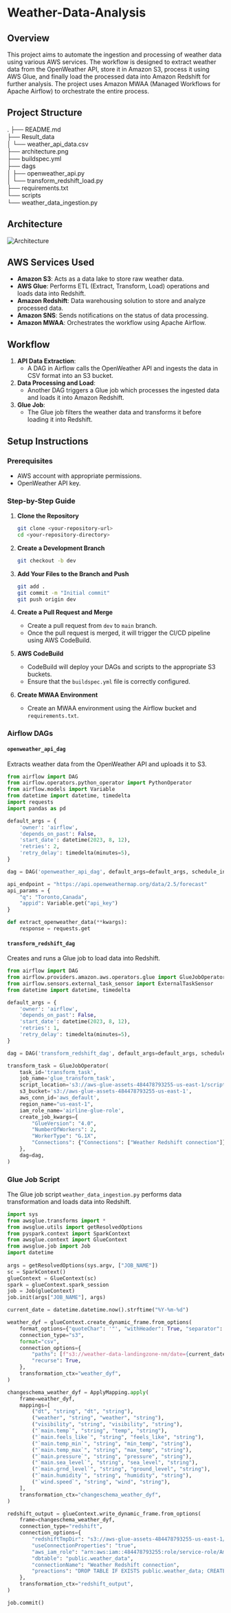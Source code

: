 # Weather-Data-Analysis

## Overview
This project aims to automate the ingestion and processing of weather data using various AWS services. The workflow is designed to extract weather data from the OpenWeather API, store it in Amazon S3, process it using AWS Glue, and finally load the processed data into Amazon Redshift for further analysis. The project uses Amazon MWAA (Managed Workflows for Apache Airflow) to orchestrate the entire process.

## Project Structure
.
├── README.md  
├── Result_data  
│ └── weather_api_data.csv  
├── architecture.png  
├── buildspec.yml  
├── dags  
│ ├── openweather_api.py  
│ └── transform_redshift_load.py  
├── requirements.txt  
└── scripts  
└── weather_data_ingestion.py  


## Architecture
![Architecture](./architecture.png)

## AWS Services Used
- **Amazon S3**: Acts as a data lake to store raw weather data.
- **AWS Glue**: Performs ETL (Extract, Transform, Load) operations and loads data into Redshift.
- **Amazon Redshift**: Data warehousing solution to store and analyze processed data.
- **Amazon SNS**: Sends notifications on the status of data processing.
- **Amazon MWAA**: Orchestrates the workflow using Apache Airflow.

## Workflow
1. **API Data Extraction**: 
   - A DAG in Airflow calls the OpenWeather API and ingests the data in CSV format into an S3 bucket.
2. **Data Processing and Load**: 
   - Another DAG triggers a Glue job which processes the ingested data and loads it into Amazon Redshift.
3. **Glue Job**:
   - The Glue job filters the weather data and transforms it before loading it into Redshift.

## Setup Instructions

### Prerequisites
- AWS account with appropriate permissions.
- OpenWeather API key.

### Step-by-Step Guide

1. **Clone the Repository**
    ```bash
    git clone <your-repository-url>
    cd <your-repository-directory>
    ```

2. **Create a Development Branch**
    ```bash
    git checkout -b dev
    ```

3. **Add Your Files to the Branch and Push**
    ```bash
    git add .
    git commit -m "Initial commit"
    git push origin dev
    ```

4. **Create a Pull Request and Merge**
    - Create a pull request from `dev` to `main` branch.
    - Once the pull request is merged, it will trigger the CI/CD pipeline using AWS CodeBuild.

5. **AWS CodeBuild**
    - CodeBuild will deploy your DAGs and scripts to the appropriate S3 buckets.
    - Ensure that the `buildspec.yml` file is correctly configured.

6. **Create MWAA Environment**
    - Create an MWAA environment using the Airflow bucket and `requirements.txt`.

### Airflow DAGs

#### `openweather_api_dag`
Extracts weather data from the OpenWeather API and uploads it to S3.

```python
from airflow import DAG
from airflow.operators.python_operator import PythonOperator
from airflow.models import Variable
from datetime import datetime, timedelta
import requests
import pandas as pd

default_args = {
    'owner': 'airflow',
    'depends_on_past': False,
    'start_date': datetime(2023, 8, 12),
    'retries': 2,
    'retry_delay': timedelta(minutes=5),
}

dag = DAG('openweather_api_dag', default_args=default_args, schedule_interval="@once", catchup=False)

api_endpoint = "https://api.openweathermap.org/data/2.5/forecast"
api_params = {
    "q": "Toronto,Canada",
    "appid": Variable.get("api_key")
}

def extract_openweather_data(**kwargs):
    response = requests.get
```
#### `transform_redshift_dag`
Creates and runs a Glue job to load data into Redshift.

```python
from airflow import DAG
from airflow.providers.amazon.aws.operators.glue import GlueJobOperator
from airflow.sensors.external_task_sensor import ExternalTaskSensor
from datetime import datetime, timedelta

default_args = {
    'owner': 'airflow',
    'depends_on_past': False,
    'start_date': datetime(2023, 8, 12),
    'retries': 1,
    'retry_delay': timedelta(minutes=5),
}

dag = DAG('transform_redshift_dag', default_args=default_args, schedule_interval="@once", catchup=False)

transform_task = GlueJobOperator(
    task_id='transform_task',
    job_name='glue_transform_task',
    script_location='s3://aws-glue-assets-484478793255-us-east-1/scripts/weather_data_ingestion.py',
    s3_bucket='s3://aws-glue-assets-484478793255-us-east-1',
    aws_conn_id='aws_default',
    region_name="us-east-1",
    iam_role_name='airline-glue-role',
    create_job_kwargs={
        "GlueVersion": "4.0", 
        "NumberOfWorkers": 2, 
        "WorkerType": "G.1X",
        "Connections": {"Connections": ["Weather Redshift connection"]}
    },
    dag=dag,
)
```

### Glue Job Script
The Glue job script `weather_data_ingestion.py` performs data transformation and loads data into Redshift.

```python
import sys
from awsglue.transforms import *
from awsglue.utils import getResolvedOptions
from pyspark.context import SparkContext
from awsglue.context import GlueContext
from awsglue.job import Job
import datetime
  
args = getResolvedOptions(sys.argv, ["JOB_NAME"])
sc = SparkContext()
glueContext = GlueContext(sc)
spark = glueContext.spark_session
job = Job(glueContext)
job.init(args["JOB_NAME"], args)

current_date = datetime.datetime.now().strftime("%Y-%m-%d")

weather_dyf = glueContext.create_dynamic_frame.from_options(
    format_options={"quoteChar": '"', "withHeader": True, "separator": ","},
    connection_type="s3",
    format="csv",
    connection_options={
        "paths": [f"s3://weather-data-landingzone-nm/date={current_date}/weather_api_data.csv"],
        "recurse": True,
    },
    transformation_ctx="weather_dyf",
)

changeschema_weather_dyf = ApplyMapping.apply(
    frame=weather_dyf,
    mappings=[
        ("dt", "string", "dt", "string"),
        ("weather", "string", "weather", "string"),
        ("visibility", "string", "visibility", "string"),
        ("`main.temp`", "string", "temp", "string"),
        ("`main.feels_like`", "string", "feels_like", "string"),
        ("`main.temp_min`", "string", "min_temp", "string"),
        ("`main.temp_max`", "string", "max_temp", "string"),
        ("`main.pressure`", "string", "pressure", "string"),
        ("`main.sea_level`", "string", "sea_level", "string"),
        ("`main.grnd_level`", "string", "ground_level", "string"),
        ("`main.humidity`", "string", "humidity", "string"),
        ("`wind.speed`", "string", "wind", "string"),
    ],
    transformation_ctx="changeschema_weather_dyf",
)

redshift_output = glueContext.write_dynamic_frame.from_options(
    frame=changeschema_weather_dyf,
    connection_type="redshift",
    connection_options={
        "redshiftTmpDir": "s3://aws-glue-assets-484478793255-us-east-1/temporary/",
        "useConnectionProperties": "true",
        "aws_iam_role": "arn:aws:iam::484478793255:role/service-role/AmazonRedshift-CommandsAccessRole-20240527T194709",
        "dbtable": "public.weather_data",
        "connectionName": "Weather Redshift connection",
        "preactions": "DROP TABLE IF EXISTS public.weather_data; CREATE TABLE IF NOT EXISTS public.weather_data (dt VARCHAR, weather VARCHAR, visibility VARCHAR, temp VARCHAR, feels_like VARCHAR, min_temp VARCHAR, max_temp VARCHAR, pressure VARCHAR, sea_level VARCHAR, ground_level VARCHAR, humidity VARCHAR, wind VARCHAR);",
    },
    transformation_ctx="redshift_output",
)

job.commit()
```
